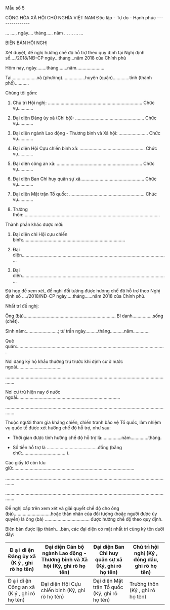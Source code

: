 Mẫu số 5

CỘNG HÒA XÃ HỘI CHỦ NGHĨA VIỆT NAM Độc lập - Tự do - Hạnh phúc ---------------

... ...., ngày.... tháng..... năm ... ... ... ...

BIÊN BẢN HỘI NGHỊ

Xét duyệt, đề nghị hưởng chế độ hỗ trợ theo quy định tại Nghị định số..../2018/NĐ-CP ngày...tháng...năm 2018 của Chính phủ

Hôm nay, ngày........tháng.......năm......................

Tại....................xã (phường)..................huyện (quận).............tỉnh (thành phố)...........

Chúng tôi gồm:

1. Chủ trì Hội nghị: .......................................................................... Chức vụ............

2. Đại diện Đảng ủy xã (Chi bộ): ...................................................... Chức vụ............

3. Đại diện ngành Lao động - Thương binh và Xã hội: ....................... Chức vụ............

4. Đại diện Hội Cựu chiến binh xã: ................................................... Chức vụ............

5. Đại diện công an xã: ................................................................... Chức vụ............

6. Đại diện Ban Chỉ huy quân sự xã.................................................. Chức vụ............

7. Đại diện Mặt trận Tổ quốc: ........................................................... Chức vụ............

8. Trưởng thôn:...........................................................................................................

Thành phần khác được mời:

1. Đại diện chi Hội cựu chiến binh:................................................................................

2. Đại diện...................................................................................................................

3. Đại diện...................................................................................................................

Đã họp để xem xét, đề nghị đối tượng được hưởng chế độ hỗ trợ theo Nghị định số ..../2018/NĐ-CP ngày.....tháng......năm 2018 của Chính phủ.

Nhất trí đề nghị:

Ông (bà)........................................................................ Bí danh................sống (chết).

Sinh năm:.........................; từ trần ngày..........tháng...........năm.............

Quê quán:....................................................................................................................

Nơi đăng ký hộ khẩu thường trú trước khi định cư ở nước ngoài...................................

...................................................................................................................................

Nơi cư trú hiện nay ở nước ngoài.................................................................................

...................................................................................................................................

Thuộc người tham gia kháng chiến, chiến tranh bảo vệ Tổ quốc, làm nhiệm vụ quốc tế được xét hưởng chế độ hỗ trợ, như sau:

- Thời gian được tính hưởng chế độ hỗ trợ là:...............năm..............tháng.

- Số tiền hỗ trợ là ........................................đồng (bằng chữ:.................................. ).

Các giấy tờ còn lưu giữ:...............................................................................................

...................................................................................................................................

...................................................................................................................................

Đề nghị cấp trên xem xét và giải quyết chế độ cho ông (bà).............................hoặc thân nhân của đối tượng (hoặc người được ủy quyền) là ông (bà) ................................... được hưởng chế độ theo quy định.

Biên bản được lập thành....bản, các đại diện có mặt nhất trí cùng ký tên dưới đây:

| Đ ạ i di ện Đảng ủy xã (K ý , ghi rõ họ tên) | Đại diện Cán bộ ngành Lao động - Thương binh và Xã hội (Ký, ghi rõ họ tên) | Đại diện Ban Chỉ huy quân sự xã (Ký, ghi rõ họ tên) | Chủ trì hội nghị (Ký , đóng dấu, ghi rõ họ tên) |
|---|---|---|---|
| Đ ạ i di ện Công an xã (K ý , ghi rõ họ tên) | Đại diện Hội Cựu chiến binh (Ký, ghi rõ họ tên) | Đại diện Mặt trận Tổ quốc (Ký, ghi rõ họ tên) | Trưởng thôn (Ký , ghi rõ họ tên) |